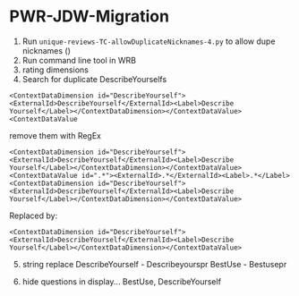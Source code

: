 PWR-JDW-Migration
=================

1. Run `unique-reviews-TC-allowDuplicateNicknames-4.py` to allow dupe nicknames ()
2. Run command line tool in WRB
2. rating dimensions
4. Search for duplicate DescribeYourselfs
```
<ContextDataDimension id="DescribeYourself"><ExternalId>DescribeYourself</ExternalId><Label>Describe Yourself</Label></ContextDataDimension></ContextDataValue><ContextDataValue
```
remove them with RegEx
```
<ContextDataDimension id="DescribeYourself"><ExternalId>DescribeYourself</ExternalId><Label>Describe Yourself</Label></ContextDataDimension></ContextDataValue><ContextDataValue id=".*"><ExternalId>.*</ExternalId><Label>.*</Label><ContextDataDimension id="DescribeYourself"><ExternalId>DescribeYourself</ExternalId><Label>Describe Yourself</Label></ContextDataDimension></ContextDataValue>
```
Replaced by:
```
<ContextDataDimension id="DescribeYourself"><ExternalId>DescribeYourself</ExternalId><Label>Describe Yourself</Label></ContextDataDimension></ContextDataValue>
```
5. string replace
    DescribeYourself - Describeyourspr
    BestUse - Bestusepr

6. hide questions in display... BestUse, DescribeYourself


